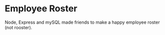 # Employee Roster
Node, Express and mySQL made friends to make a happy employee roster (not rooster).